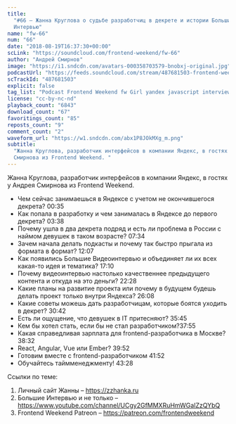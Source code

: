 ```yaml
---
title:
  "#66 – Жанна Круглова о судьбе разработчиц в декрете и истории Больших
  Интервью"
name: "fw-66"
num: "66"
date: "2018-08-19T16:37:30+00:00"
scLink: "https://soundcloud.com/frontend-weekend/fw-66"
author: "Андрей Смирнов"
image: "https://i1.sndcdn.com/avatars-000358703579-bnobxj-original.jpg"
podcastUrl: "https://feeds.soundcloud.com/stream/487681503-frontend-weekend-fw-66.m4a"
scTrackId: "487681503"
explicit: false
tag_list: "Podcast Frontend Weekend fw Girl yandex javascript interview"
license: "cc-by-nc-nd"
playback_count: "6843"
download_count: "67"
favoritings_count: "85"
reposts_count: "9"
comment_count: "2"
waveform_url: "https://w1.sndcdn.com/abx1P8JOkMXg_m.png"
subtitle:
  "Жанна Круглова, разработчик интерфейсов в компании Яндекс, в гостях у Андрея
  Смирнова из Frontend Weekend. "
---
```


Жанна Круглова, разработчик интерфейсов в компании Яндекс, в гостях у Андрея
Смирнова из Frontend Weekend.

- Чем сейчас занимаешься в Яндексе с учетом не окончившегося декрета?
  <timecode sec="35">00:35</timecode>
- Как попала в разработку и чем занималась в Яндексе до первого декрета?
  <timecode sec="218">03:38</timecode>
- Почему ушла в два декрета подряд и есть ли проблема в России с наймом девушек
  в таком возрасте? <timecode sec="454">07:34</timecode>
- Зачем начала делать подкасты и почему так быстро прыгала из формата в формат?
  <timecode sec="727">12:07</timecode>
- Как появились Большие Видеоинтервью и объединяет ли их всех какая-то идея и
  тематика? <timecode sec="1030">17:10</timecode>
- Почему видеоинтервью настолько качественнее предыдущего контента и откуда на
  это деньги? <timecode sec="1348">22:28</timecode>
- Какие планы на развитие проекта или почему в будущем будешь делать проект
  только внутри Яндекса? <timecode sec="1568">26:08</timecode>
- Какие советы можешь дать разработчицам, которые боятся уходить в декрет?
  <timecode sec="1842">30:42</timecode>
- Есть ли ощущение, что девушек в IT притесняют?
  <timecode sec="2145">35:45</timecode>
- Кем бы хотел стать, если бы не стал
  разработчиком?<timecode sec="2275">37:55</timecode>
- Какая справедливая зарплата для frontend-разработчика в Москве?
  <timecode sec="2312">38:32</timecode>
- React, Angular, Vue или Ember? <timecode sec="2392">39:52</timecode>
- Готовим вместе с frontend-разработчиком <timecode sec="2512">41:52</timecode>
- Обучайтесь таймменеджменту! <timecode sec="2608">43:28</timecode>

Ссылки по теме:

1. Личный сайт Жанны – <https://zzhanka.ru>
2. Большие Интервью и не только –
   <https://www.youtube.com/channel/UCgy2GfMMXRuHmWGaIZzQYbQ>
3. Frontend Weekend Patreon – <https://patreon.com/frontendweekend>
